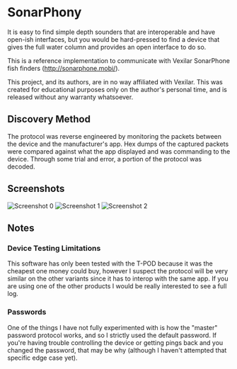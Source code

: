 # SonarPhony

It is easy to find simple depth sounders that are interoperable and have
open-ish interfaces, but you would be hard-pressed to find a device that gives
the full water column and provides an open interface to do so.

This is a reference implementation to communicate with Vexilar SonarPhone
fish finders (http://sonarphone.mobi/).

This project, and its authors, are in no way affiliated with Vexilar. This was
created for educational purposes only on the author's personal time, and is
released without any warranty whatsoever.

## Discovery Method

The protocol was reverse engineered by monitoring the packets between the
device and the manufacturer's app. Hex dumps of the captured packets were
compared against what the app displayed and was commanding to the device.
Through some trial and error, a portion of the protocol was decoded.

## Screenshots

![Screenshot 0](/../screenshots/screenshots/screenshot-0.png?raw=true)
![Screenshot 1](/../screenshots/screenshots/screenshot-1.png?raw=true)
![Screenshot 2](/../screenshots/screenshots/screenshot-2.png?raw=true)

## Notes

### Device Testing Limitations

This software has only been tested with the T-POD because it was the cheapest
one money could buy, however I suspect the protocol will be very similar on the
other variants since it has to interop with the same app. If you are using one
of the other products I would be really interested to see a full log.

### Passwords

One of the things I have not fully experimented with is how the "master"
password protocol works, and so I strictly used the default password. If you're
having trouble controlling the device or getting pings back and you changed the
password, that may be why (although I haven't attempted that specific edge case
yet).
